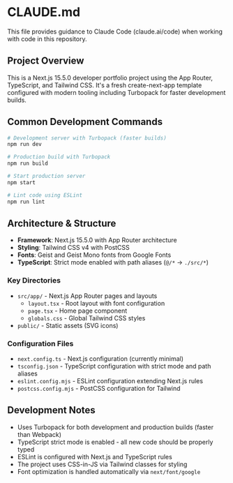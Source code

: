 # CLAUDE.md

This file provides guidance to Claude Code (claude.ai/code) when working with code in this repository.

## Project Overview

This is a Next.js 15.5.0 developer portfolio project using the App Router, TypeScript, and Tailwind CSS. It's a fresh create-next-app template configured with modern tooling including Turbopack for faster development builds.

## Common Development Commands

```bash
# Development server with Turbopack (faster builds)
npm run dev

# Production build with Turbopack
npm run build

# Start production server
npm start

# Lint code using ESLint
npm run lint
```

## Architecture & Structure

- **Framework**: Next.js 15.5.0 with App Router architecture
- **Styling**: Tailwind CSS v4 with PostCSS
- **Fonts**: Geist and Geist Mono fonts from Google Fonts
- **TypeScript**: Strict mode enabled with path aliases (`@/*` -> `./src/*`)

### Key Directories

- `src/app/` - Next.js App Router pages and layouts
  - `layout.tsx` - Root layout with font configuration
  - `page.tsx` - Home page component
  - `globals.css` - Global Tailwind CSS styles
- `public/` - Static assets (SVG icons)

### Configuration Files

- `next.config.ts` - Next.js configuration (currently minimal)
- `tsconfig.json` - TypeScript configuration with strict mode and path aliases
- `eslint.config.mjs` - ESLint configuration extending Next.js rules
- `postcss.config.mjs` - PostCSS configuration for Tailwind

## Development Notes

- Uses Turbopack for both development and production builds (faster than Webpack)
- TypeScript strict mode is enabled - all new code should be properly typed
- ESLint is configured with Next.js and TypeScript rules
- The project uses CSS-in-JS via Tailwind classes for styling
- Font optimization is handled automatically via `next/font/google`